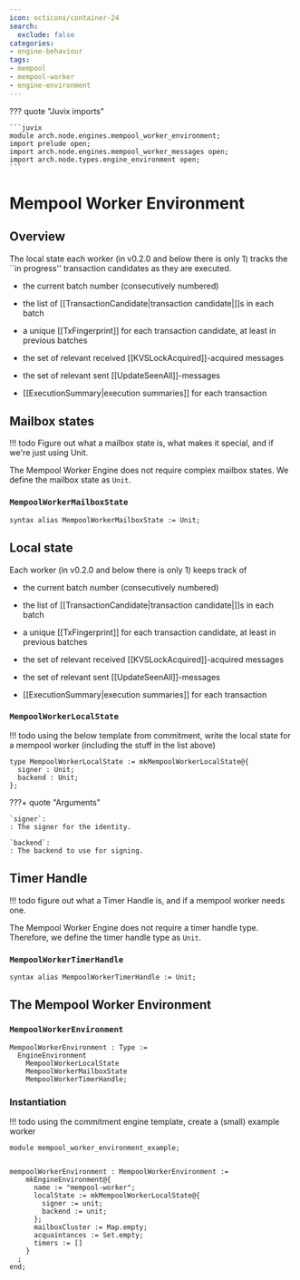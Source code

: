 ```yaml
---
icon: octicons/container-24
search:
  exclude: false
categories:
- engine-behaviour
tags:
- mempool
- mempool-worker
- engine-environment
---
```


??? quote "Juvix imports"

    ```juvix
    module arch.node.engines.mempool_worker_environment;
    import prelude open;
    import arch.node.engines.mempool_worker_messages open;
    import arch.node.types.engine_environment open;
    ```

# Mempool Worker Environment

## Overview
The local state each worker (in v0.2.0 and below there is only 1) tracks the ``in progress'' transaction candidates as they are executed.

- the current batch number (consecutively numbered)

- the list of [[TransactionCandidate|transaction candidate|]]s in each batch

- a unique [[TxFingerprint]] for each transaction candidate,
  at least in previous batches

- the set of relevant received [[KVSLockAcquired]]-acquired messages

- the set of relevant sent [[UpdateSeenAll]]-messages

- [[ExecutionSummary|execution summaries]] for each transaction

## Mailbox states
!!! todo
    Figure out what a mailbox state is, what makes it special, and if we're just using Unit. 

The Mempool Worker Engine does not require complex mailbox states.
We define the mailbox state as `Unit`.

### `MempoolWorkerMailboxState`

```juvix
syntax alias MempoolWorkerMailboxState := Unit;
```

## Local state
Each worker (in v0.2.0 and below there is only 1) keeps track of
- the current batch number (consecutively numbered)

- the list of [[TransactionCandidate|transaction candidate|]]s in each batch

- a unique [[TxFingerprint]] for each transaction candidate,
  at least in previous batches

- the set of relevant received [[KVSLockAcquired]]-acquired messages

- the set of relevant sent [[UpdateSeenAll]]-messages

- [[ExecutionSummary|execution summaries]] for each transaction

### `MempoolWorkerLocalState`
!!! todo
    using the below template from commitment, write the local state for a mempool worker (including the stuff in the list above)

```juvix
type MempoolWorkerLocalState := mkMempoolWorkerLocalState@{
  signer : Unit;
  backend : Unit;
};
```

???+ quote "Arguments"

    `signer`:
    : The signer for the identity.

    `backend`:
    : The backend to use for signing.

## Timer Handle
!!! todo
    figure out what a Timer Handle is, and if a mempool worker needs one. 

The Mempool Worker Engine does not require a timer handle type.
Therefore, we define the timer handle type as `Unit`.

### `MempoolWorkerTimerHandle`

```juvix
syntax alias MempoolWorkerTimerHandle := Unit;
```

## The Mempool Worker Environment

### `MempoolWorkerEnvironment`

```juvix
MempoolWorkerEnvironment : Type :=
  EngineEnvironment
    MempoolWorkerLocalState
    MempoolWorkerMailboxState
    MempoolWorkerTimerHandle;
```

### Instantiation
!!! todo
    using the commitment engine template, create a (small) example worker

<!-- --8<-- [start:mempoolWorkerEnvironment] -->
```juvix extract-module-statements
module mempool_worker_environment_example;


mempoolWorkerEnvironment : MempoolWorkerEnvironment :=
    mkEngineEnvironment@{
      name := "mempool-worker";
      localState := mkMempoolWorkerLocalState@{
        signer := unit;
        backend := unit;
      };
      mailboxCluster := Map.empty;
      acquaintances := Set.empty;
      timers := []
    }
  ;
end;
```
<!-- --8<-- [end:mempoolWorkerEnvironment] -->
